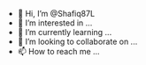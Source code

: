 - 👋 Hi, I’m @Shafiq87L
- 👀 I’m interested in ...
- 🌱 I’m currently learning ...
- 💞️ I’m looking to collaborate on ...
- 📫 How to reach me ...

<!---
Shafiq87L/Shafiq87L is a ✨ special ✨ repository because its `README.md` (this file) appears on your GitHub profile.
You can click the Preview link to take a look at your changes.
--->
